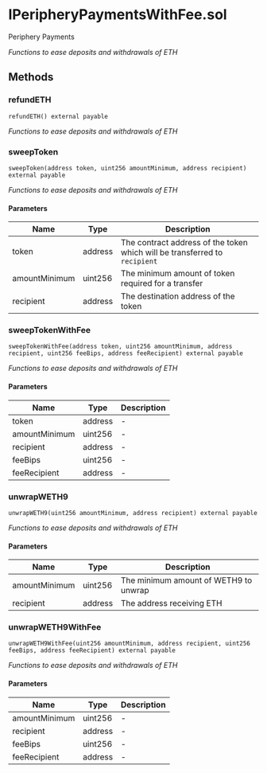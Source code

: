
# IPeripheryPaymentsWithFee.sol

    
Periphery Payments

    
*Functions to ease deposits and withdrawals of ETH*
## Methods
### refundETH
```solidity
refundETH() external payable
```

            

            
*Functions to ease deposits and withdrawals of ETH*
### sweepToken
```solidity
sweepToken(address token, uint256 amountMinimum, address recipient) external payable
```

            

            
*Functions to ease deposits and withdrawals of ETH*
#### Parameters

| Name | Type | Description |
|---|---|---|
| token | address | The contract address of the token which will be transferred to `recipient` |
| amountMinimum | uint256 | The minimum amount of token required for a transfer |
| recipient | address | The destination address of the token |

### sweepTokenWithFee
```solidity
sweepTokenWithFee(address token, uint256 amountMinimum, address recipient, uint256 feeBips, address feeRecipient) external payable
```

            

            
*Functions to ease deposits and withdrawals of ETH*
#### Parameters

| Name | Type | Description |
|---|---|---|
| token | address | - |
| amountMinimum | uint256 | - |
| recipient | address | - |
| feeBips | uint256 | - |
| feeRecipient | address | - |

### unwrapWETH9
```solidity
unwrapWETH9(uint256 amountMinimum, address recipient) external payable
```

            

            
*Functions to ease deposits and withdrawals of ETH*
#### Parameters

| Name | Type | Description |
|---|---|---|
| amountMinimum | uint256 | The minimum amount of WETH9 to unwrap |
| recipient | address | The address receiving ETH |

### unwrapWETH9WithFee
```solidity
unwrapWETH9WithFee(uint256 amountMinimum, address recipient, uint256 feeBips, address feeRecipient) external payable
```

            

            
*Functions to ease deposits and withdrawals of ETH*
#### Parameters

| Name | Type | Description |
|---|---|---|
| amountMinimum | uint256 | - |
| recipient | address | - |
| feeBips | uint256 | - |
| feeRecipient | address | - |


